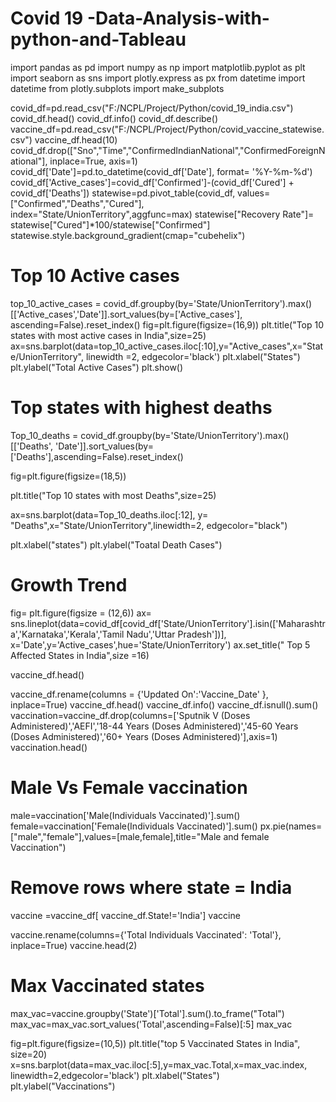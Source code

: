 # Covid 19 -Data-Analysis-with-python-and-Tableau

import pandas as pd
import numpy as np
import matplotlib.pyplot as plt
import seaborn as sns 
import plotly.express as px
from datetime import datetime
from plotly.subplots import make_subplots

covid_df=pd.read_csv("F:/NCPL/Project/Python/covid_19_india.csv")
covid_df.head()
covid_df.info()
covid_df.describe()
vaccine_df=pd.read_csv("F:/NCPL/Project/Python/covid_vaccine_statewise.csv")
vaccine_df.head(10)
covid_df.drop(["Sno","Time","ConfirmedIndianNational","ConfirmedForeignNational"], inplace=True, axis=1)
covid_df['Date']=pd.to_datetime(covid_df['Date'], format= '%Y-%m-%d')
covid_df['Active_cases']=covid_df['Confirmed']-(covid_df['Cured'] + covid_df['Deaths'])
statewise=pd.pivot_table(covid_df, values=["Confirmed","Deaths","Cured"],
                         index="State/UnionTerritory",aggfunc=max)
statewise["Recovery Rate"]= statewise["Cured"]*100/statewise["Confirmed"]
statewise.style.background_gradient(cmap="cubehelix")

# Top 10 Active cases
top_10_active_cases = covid_df.groupby(by='State/UnionTerritory').max()[['Active_cases','Date']].sort_values(by=['Active_cases'], ascending=False).reset_index()
fig=plt.figure(figsize=(16,9))
plt.title("Top 10 states with most active cases in India",size=25)
ax=sns.barplot(data=top_10_active_cases.iloc[:10],y="Active_cases",x="State/UnionTerritory", linewidth =2, edgecolor='black')
plt.xlabel("States")
plt.ylabel("Total Active Cases")
plt.show()

# Top states with highest deaths

Top_10_deaths = covid_df.groupby(by='State/UnionTerritory').max()[['Deaths', 'Date']].sort_values(by=['Deaths'],ascending=False).reset_index()

fig=plt.figure(figsize=(18,5))

plt.title("Top 10 states with most Deaths",size=25)

ax=sns.barplot(data=Top_10_deaths.iloc[:12], y= "Deaths",x="State/UnionTerritory",linewidth=2, edgecolor="black")

plt.xlabel("states")
plt.ylabel("Toatal Death Cases")


# Growth Trend
fig= plt.figure(figsize = (12,6))
ax= sns.lineplot(data=covid_df[covid_df['State/UnionTerritory'].isin(['Maharashtra','Karnataka','Kerala','Tamil Nadu','Uttar Pradesh'])], x='Date',y='Active_cases',hue='State/UnionTerritory')
ax.set_title(" Top 5 Affected States in India",size =16)

vaccine_df.head()

vaccine_df.rename(columns = {'Updated On':'Vaccine_Date' }, inplace=True)
vaccine_df.head()
vaccine_df.info()
vaccine_df.isnull().sum()
vaccination=vaccine_df.drop(columns=['Sputnik V (Doses Administered)','AEFI','18-44 Years (Doses Administered)','45-60 Years (Doses Administered)','60+ Years (Doses Administered)'],axis=1)
vaccination.head()
# Male Vs Female vaccination

male=vaccination['Male(Individuals Vaccinated)'].sum()
female=vaccination['Female(Individuals Vaccinated)'].sum()
px.pie(names=["male","female"],values=[male,female],title="Male and female Vaccination")

# Remove rows where state = India
vaccine =vaccine_df[ vaccine_df.State!='India']
vaccine

vaccine.rename(columns={'Total Individuals Vaccinated': 'Total'}, inplace=True)
vaccine.head(2)

# Max Vaccinated states
max_vac=vaccine.groupby('State')['Total'].sum().to_frame("Total")
max_vac=max_vac.sort_values('Total',ascending=False)[:5]
max_vac

fig=plt.figure(figsize=(10,5))
plt.title("top 5 Vaccinated States in India", size=20)
x=sns.barplot(data=max_vac.iloc[:5],y=max_vac.Total,x=max_vac.index, linewidth=2,edgecolor='black')
plt.xlabel("States")
plt.ylabel("Vaccinations")



